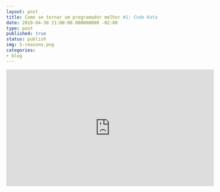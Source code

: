 ```yaml
---
layout: post
title: Como se tornar um programador melhor #1: Code Kata
date: 2018-04-30 21:00:00.000000000 -02:00
type: post
published: true
status: publish
img: 5-reasons.png
categories:
- blog
---
```


<iframe width="560" height="315" src="https://www.youtube.com/embed/zX_GBnkDg9M" frameborder="0" gesture="media" allow="encrypted-media" allowfullscreen></iframe>
